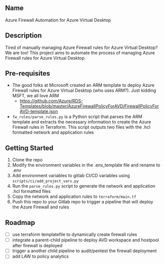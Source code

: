 ## Name
Azure Firewall Automation for Azure Virtual Desktop

## Description
Tired of manually managing Azure Firewall rules for Azure Virtual Desktop? We are too! This project aims to automate the process of managing Azure Firewall rules for Azure Virtual Desktop.

## Pre-requisites
- The good folks at Microsoft created an ARM template to deploy Azure Firewall rules for Azure Virtual Desktop (who uses ARM?). Just kidding MSFT, we all love ARM
  - https://github.com/Azure/RDS-Templates/blob/master/AzureFirewallPolicyForAVD/FirewallPolicyForAVD-template.json
- ```fw_rules/parse_rules.py``` is a Python script that parses the ARM template and extracts the necessary information to create the Azure Firewall rules in Terraform. This script outputs two files with the .hcl formatted network and application rules

## Getting Started
1. Clone the repo
1. Modify the environment variables in the .env_template file and rename to .env
1. Add environment variables to gitlab CI/CD variables using ```scripts/ci/add_project_vars.py```
1. Run the ```parse_rules.py``` script to generate the network and application .hcl formatted files
1. Copy the network and application rules to ```terraform/main.tf```
1. Push this repo to your Gitlab repo to trigger a pipeline that will deploy the Azure Firewall and rules

## Roadmap
- [ ] use terraform templatefile to dynamically create firewall rules
- [ ] integrate a parent-child pipeline to deploy AVD workspace and hostpool after firewall is deployed
- [ ] trigger a another child pipeline to audit/pentest the firewall deployment
- [ ] add LAW to policy analytics
